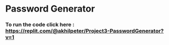 # Password Generator

### To run the code click here : https://replit.com/@akhilpeter/Project3-PasswordGenerator?v=1
